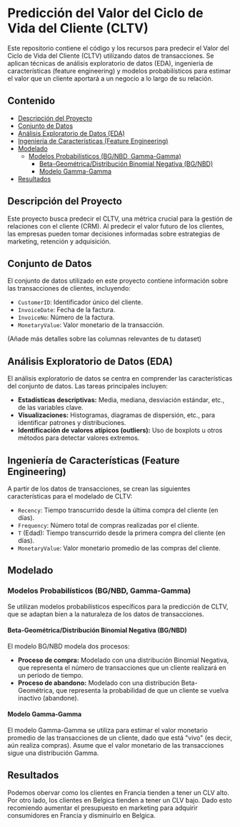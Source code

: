 # Predicción del Valor del Ciclo de Vida del Cliente (CLTV)

Este repositorio contiene el código y los recursos para predecir el Valor del Ciclo de Vida del Cliente (CLTV) utilizando datos de transacciones. Se aplican técnicas de análisis exploratorio de datos (EDA), ingeniería de características (feature engineering) y modelos probabilísticos para estimar el valor que un cliente aportará a un negocio a lo largo de su relación.

## Contenido

*   [Descripción del Proyecto](#descripcion-del-proyecto)
*   [Conjunto de Datos](#conjunto-de-datos)
*   [Análisis Exploratorio de Datos (EDA)](#analisis-exploratorio-de-datos-eda)
*   [Ingeniería de Características (Feature Engineering)](#ingenieria-de-caracteristicas-feature-engineering)
*   [Modelado](#modelado)
    *   [Modelos Probabilísticos (BG/NBD, Gamma-Gamma)](#modelos-probabilisticos-bgnbd-gamma-gamma)
        *   [Beta-Geométrica/Distribución Binomial Negativa (BG/NBD)](#beta-geometricadistribucion-binomial-negativa-bgnbd)
        *   [Modelo Gamma-Gamma](#modelo-gamma-gamma)
*   [Resultados](#resultados)

## Descripción del Proyecto

Este proyecto busca predecir el CLTV, una métrica crucial para la gestión de relaciones con el cliente (CRM). Al predecir el valor futuro de los clientes, las empresas pueden tomar decisiones informadas sobre estrategias de marketing, retención y adquisición.

## Conjunto de Datos

El conjunto de datos utilizado en este proyecto contiene información sobre las transacciones de clientes, incluyendo:

*   `CustomerID`: Identificador único del cliente.
*   `InvoiceDate`: Fecha de la factura.
*   `InvoiceNo`: Número de la factura.
*   `MonetaryValue`: Valor monetario de la transacción.

(Añade más detalles sobre las columnas relevantes de tu dataset)

## Análisis Exploratorio de Datos (EDA)

El análisis exploratorio de datos se centra en comprender las características del conjunto de datos. Las tareas principales incluyen:

*   **Estadísticas descriptivas:** Media, mediana, desviación estándar, etc., de las variables clave.
*   **Visualizaciones:** Histogramas, diagramas de dispersión, etc., para identificar patrones y distribuciones.
*   **Identificación de valores atípicos (outliers):** Uso de boxplots u otros métodos para detectar valores extremos.


## Ingeniería de Características (Feature Engineering)

A partir de los datos de transacciones, se crean las siguientes características para el modelado de CLTV:

*   `Recency`: Tiempo transcurrido desde la última compra del cliente (en días).
*   `Frequency`: Número total de compras realizadas por el cliente.
*   `T` (Edad): Tiempo transcurrido desde la primera compra del cliente (en días).
*   `MonetaryValue`: Valor monetario promedio de las compras del cliente.

## Modelado

### Modelos Probabilísticos (BG/NBD, Gamma-Gamma)

Se utilizan modelos probabilísticos específicos para la predicción de CLTV, que se adaptan bien a la naturaleza de los datos de transacciones.

#### Beta-Geométrica/Distribución Binomial Negativa (BG/NBD)

El modelo BG/NBD modela dos procesos:

*   **Proceso de compra:** Modelado con una distribución Binomial Negativa, que representa el número de transacciones que un cliente realizará en un período de tiempo.
*   **Proceso de abandono:** Modelado con una distribución Beta-Geométrica, que representa la probabilidad de que un cliente se vuelva inactivo (abandone).

#### Modelo Gamma-Gamma

El modelo Gamma-Gamma se utiliza para estimar el valor monetario promedio de las transacciones de un cliente, dado que está "vivo" (es decir, aún realiza compras). Asume que el valor monetario de las transacciones sigue una distribución Gamma.



## Resultados

Podemos obervar como los clientes en Francia tienden a tener un CLV alto. Por otro lado, los clientes en Belgica tienden a tener un CLV bajo. Dado esto recomiendo aumentar el presupuesto en marketing para adquirir consumidores en Francia y disminuirlo en Belgica.
